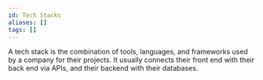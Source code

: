 ```yaml
---
id: Tech Stacks
aliases: []
tags: []
---
```


A tech stack is the combination of tools, languages, and frameworks used by a company for their projects.
It usually connects their front end with their back end via APIs, and their backend with their databases.

